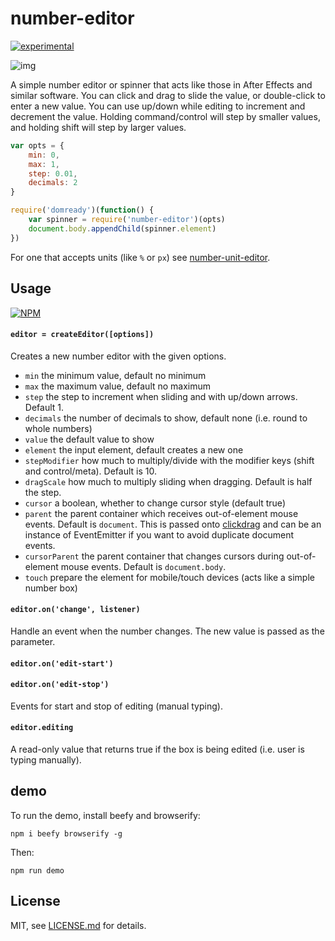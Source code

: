 # number-editor

[![experimental](http://badges.github.io/stability-badges/dist/experimental.svg)](http://github.com/badges/stability-badges)

![img](http://i.imgur.com/JEQp2Br.gif)

A simple number editor or spinner that acts like those in After Effects and similar software. You can click and drag to slide the value, or double-click to enter a new value. You can use up/down while editing to increment and decrement the value. Holding command/control will step by smaller values, and holding shift will step by larger values.

```js
var opts = {
    min: 0,
    max: 1,
    step: 0.01,
    decimals: 2
}

require('domready')(function() {
	var spinner = require('number-editor')(opts)
    document.body.appendChild(spinner.element)
})
```

For one that accepts units (like `%` or `px`) see [number-unit-editor](https://nodei.co/npm/number-editor/).

## Usage

[![NPM](https://nodei.co/npm/number-editor.png)](https://nodei.co/npm/number-editor/)


#### `editor = createEditor([options])`

Creates a new number editor with the given options.

- `min` the minimum value, default no minimum 
- `max` the maximum value, default no maximum
- `step` the step to increment when sliding and with up/down arrows. Default 1.
- `decimals` the number of decimals to show, default none (i.e. round to whole numbers)
- `value` the default value to show
- `element` the input element, default creates a new one
- `stepModifier` how much to multiply/divide with the modifier keys (shift and control/meta). Default is 10. 
- `dragScale` how much to multiply sliding when dragging. Default is half the step. 
- `cursor` a boolean, whether to change cursor style (default true)
- `parent` the parent container which receives out-of-element mouse events. Default is `document`. This is passed onto [clickdrag](https://www.npmjs.org/package/clickdrag) and can be an instance of EventEmitter if you want to avoid duplicate document events.
- `cursorParent` the parent container that changes cursors during out-of-element mouse events. Default is `document.body`. 
- `touch` prepare the element for mobile/touch devices (acts like a simple number box)

#### `editor.on('change', listener)`

Handle an event when the number changes. The new value is passed as the parameter.

#### `editor.on('edit-start')`
#### `editor.on('edit-stop')`

Events for start and stop of editing (manual typing). 

#### `editor.editing`

A read-only value that returns true if the box is being edited (i.e. user is typing manually).

## demo

To run the demo, install beefy and browserify:

```npm i beefy browserify -g```

Then:

```npm run demo```

## License

MIT, see [LICENSE.md](http://github.com/mattdesl/number-editor/blob/master/LICENSE.md) for details.
